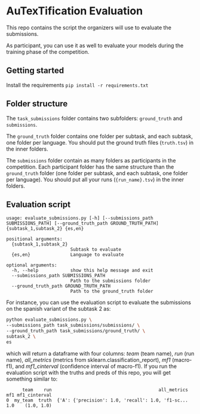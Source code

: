 # AuTexTification Evaluation
This repo contains the script the organizers will use to evaluate the submissions.

As participant, you can use it as well to evaluate your models during the training phase of the competition.

## Getting started

Install the requirements
`pip install -r requirements.txt`

## Folder structure

The `task_submissions` folder contains two subfolders: `ground_truth` and `submissions`.

The `ground_truth` folder contains one folder per subtask, and each subtask, one folder per language. You should put the ground truth files (`truth.tsv`) in the inner folders.

The `submissions` folder contain as many folders as participants in the competition. Each participant folder has the same structure than the `ground_truth` folder (one folder per subtask, and each subtask, one folder per language). You should put all your runs (`{run_name}.tsv`) in the inner folders.

## Evaluation script

```
usage: evaluate_submissions.py [-h] [--submissions_path SUBMISSIONS_PATH] [--ground_truth_path GROUND_TRUTH_PATH] {subtask_1,subtask_2} {es,en}

positional arguments:
  {subtask_1,subtask_2}
                        Subtask to evaluate
  {es,en}               Language to evaluate

optional arguments:
  -h, --help            show this help message and exit
  --submissions_path SUBMISSIONS_PATH
                        Path to the submissions folder
  --ground_truth_path GROUND_TRUTH_PATH
                        Path to the ground_truth folder
 ```
 
For instance, you can use the evaluation script to evaluate the submissions on the spanish variant of the subtask 2 as:

```bash
python evaluate_submissions.py \
--submissions_path task_submissions/submissions/ \
--ground_truth_path task_submissions/ground_truth/ \
subtask_2 \
es
```

which will return a dataframe with four columns: *team* (team name), *run* (run name), *all_metrics* (metrics from sklearn.classification_report), *mf1* (macro-f1), and *mf1_cinterval* (confidence interval of macro-f1). If you run the evaluation script with the truths and preds of this repo, you will get something similar to:

```     
      team    run                                        all_metrics  mf1 mf1_cinterval
0  my_team  truth  {'A': {'precision': 1.0, 'recall': 1.0, 'f1-sc...  1.0    (1.0, 1.0)
```
